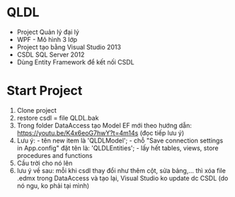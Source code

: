 # QLDL
- Project Quản lý đại lý
- WPF - Mô hình 3 lớp
- Project tạo bằng Visual Studio 2013
- CSDL SQL Server 2012 
- Dùng Entity Framework để kết nối CSDL

# Start Project
1. Clone project
2. restore csdl = file QLDL.bak
3. Trong folder DataAccess tạo Model EF mới theo hướng dẫn: https://youtu.be/K4x6eoG7hwY?t=4m14s (đọc tiếp lưu ý)
4. Lưu ý: - tên new item là 'QLDLModel'; - chỗ "Save connection settings in App.config" đặt tên là: 'QLDLEntities'; - lấy hết tables, views, store procedures and functions
5. Cầu trời cho nó lên
6. lưu ý về sau: mỗi khi csdl thay đổi như thêm cột, sửa bảng,... thì xóa file .edmx trong DataAccess và tạo lại, Visual Studio ko update dc CSDL (do nó ngu, ko phải tại mình)

